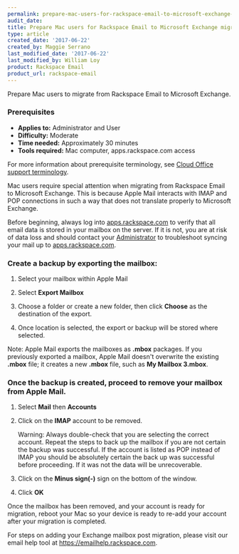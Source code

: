 ```yaml
---
permalink: prepare-mac-users-for-rackspace-email-to-microsoft-exchange-migration/
audit_date:
title: Prepare Mac users for Rackspace Email to Microsoft Exchange migration.
type: article
created_date: '2017-06-22'
created_by: Maggie Serrano
last_modified_date: '2017-06-22'
last_modified_by: William Loy
product: Rackspace Email
product_url: rackspace-email
---
```

Prepare Mac users to migrate  from Rackspace Email to Microsoft Exchange.

### Prerequisites

- **Applies to:** Administrator and User
- **Difficulty:** Moderate
- **Time needed:** Approximately 30 minutes
- **Tools required:** Mac computer, apps.rackspace.com access

For more information about prerequisite terminology, see [Cloud Office support terminology](/how-to/cloud-office-support-terminology/).

Mac users require special attention when migrating from Rackspace Email to Microsoft Exchange. This is because Apple Mail interacts with IMAP and POP connections
in such a way that does not translate properly to Microsoft Exchange.

Before beginning, always log into [apps.rackspace.com](https://apps.rackspace.com/index.php) to verify that all email data is stored in your mailbox on the server. If it is not, you are at risk of data loss
and should contact your [Administrator](/how-to/cloud-office-support-terminology/) to troubleshoot syncing your mail up to [apps.rackspace.com](https://apps.rackspace.com/index.php).

### Create a backup by exporting the mailbox:

1. Select your mailbox within Apple Mail

2.  Select **Export Mailbox**

3.  Choose a folder or create a new folder, then click **Choose** as the destination of the export.

4.  Once location is selected, the export or backup will be stored where selected.

Note: Apple Mail exports the mailboxes as **.mbox** packages. If you previously exported a mailbox, Apple Mail doesn't overwrite the existing **.mbox** file; it creates
a new **.mbox** file, such as **My Mailbox 3.mbox**.

### Once the backup is created, proceed to remove your mailbox from Apple Mail.
1. Select **Mail** then **Accounts**
2.  Click on the **IMAP** account to be removed.

    Warning: Always double-check  that you are selecting the correct account. Repeat the steps to back up the mailbox if you are not certain the backup was successful. If the account is listed as POP instead of IMAP you should be absolutely certain the back up was successful before proceeding. If it was not the data will be unrecoverable.

3.  Click on the **Minus sign(-)** sign on the bottom of the window.

4.  Click **OK**


Once the mailbox has been removed, and your account is ready for migration, reboot your Mac so your device is ready to re-add your account after your migration is completed.

For steps on adding your Exchange mailbox post migration, please visit our email help tool at https://emailhelp.rackspace.com.
